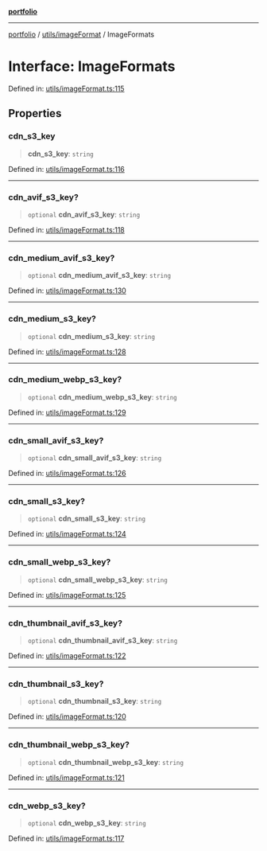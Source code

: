 [**portfolio**](../../../README.md)

***

[portfolio](../../../modules.md) / [utils/imageFormat](../README.md) / ImageFormats

# Interface: ImageFormats

Defined in: [utils/imageFormat.ts:115](https://github.com/tnorlund/Portfolio/blob/db7adfbc707b1ab29ec50bf548756e0879dcb52e/portfolio/utils/imageFormat.ts#L115)

## Properties

### cdn\_s3\_key

> **cdn\_s3\_key**: `string`

Defined in: [utils/imageFormat.ts:116](https://github.com/tnorlund/Portfolio/blob/db7adfbc707b1ab29ec50bf548756e0879dcb52e/portfolio/utils/imageFormat.ts#L116)

***

### cdn\_avif\_s3\_key?

> `optional` **cdn\_avif\_s3\_key**: `string`

Defined in: [utils/imageFormat.ts:118](https://github.com/tnorlund/Portfolio/blob/db7adfbc707b1ab29ec50bf548756e0879dcb52e/portfolio/utils/imageFormat.ts#L118)

***

### cdn\_medium\_avif\_s3\_key?

> `optional` **cdn\_medium\_avif\_s3\_key**: `string`

Defined in: [utils/imageFormat.ts:130](https://github.com/tnorlund/Portfolio/blob/db7adfbc707b1ab29ec50bf548756e0879dcb52e/portfolio/utils/imageFormat.ts#L130)

***

### cdn\_medium\_s3\_key?

> `optional` **cdn\_medium\_s3\_key**: `string`

Defined in: [utils/imageFormat.ts:128](https://github.com/tnorlund/Portfolio/blob/db7adfbc707b1ab29ec50bf548756e0879dcb52e/portfolio/utils/imageFormat.ts#L128)

***

### cdn\_medium\_webp\_s3\_key?

> `optional` **cdn\_medium\_webp\_s3\_key**: `string`

Defined in: [utils/imageFormat.ts:129](https://github.com/tnorlund/Portfolio/blob/db7adfbc707b1ab29ec50bf548756e0879dcb52e/portfolio/utils/imageFormat.ts#L129)

***

### cdn\_small\_avif\_s3\_key?

> `optional` **cdn\_small\_avif\_s3\_key**: `string`

Defined in: [utils/imageFormat.ts:126](https://github.com/tnorlund/Portfolio/blob/db7adfbc707b1ab29ec50bf548756e0879dcb52e/portfolio/utils/imageFormat.ts#L126)

***

### cdn\_small\_s3\_key?

> `optional` **cdn\_small\_s3\_key**: `string`

Defined in: [utils/imageFormat.ts:124](https://github.com/tnorlund/Portfolio/blob/db7adfbc707b1ab29ec50bf548756e0879dcb52e/portfolio/utils/imageFormat.ts#L124)

***

### cdn\_small\_webp\_s3\_key?

> `optional` **cdn\_small\_webp\_s3\_key**: `string`

Defined in: [utils/imageFormat.ts:125](https://github.com/tnorlund/Portfolio/blob/db7adfbc707b1ab29ec50bf548756e0879dcb52e/portfolio/utils/imageFormat.ts#L125)

***

### cdn\_thumbnail\_avif\_s3\_key?

> `optional` **cdn\_thumbnail\_avif\_s3\_key**: `string`

Defined in: [utils/imageFormat.ts:122](https://github.com/tnorlund/Portfolio/blob/db7adfbc707b1ab29ec50bf548756e0879dcb52e/portfolio/utils/imageFormat.ts#L122)

***

### cdn\_thumbnail\_s3\_key?

> `optional` **cdn\_thumbnail\_s3\_key**: `string`

Defined in: [utils/imageFormat.ts:120](https://github.com/tnorlund/Portfolio/blob/db7adfbc707b1ab29ec50bf548756e0879dcb52e/portfolio/utils/imageFormat.ts#L120)

***

### cdn\_thumbnail\_webp\_s3\_key?

> `optional` **cdn\_thumbnail\_webp\_s3\_key**: `string`

Defined in: [utils/imageFormat.ts:121](https://github.com/tnorlund/Portfolio/blob/db7adfbc707b1ab29ec50bf548756e0879dcb52e/portfolio/utils/imageFormat.ts#L121)

***

### cdn\_webp\_s3\_key?

> `optional` **cdn\_webp\_s3\_key**: `string`

Defined in: [utils/imageFormat.ts:117](https://github.com/tnorlund/Portfolio/blob/db7adfbc707b1ab29ec50bf548756e0879dcb52e/portfolio/utils/imageFormat.ts#L117)
